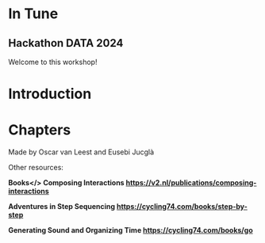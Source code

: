 # In Tune
## Hackathon DATA 2024

Welcome to this workshop!



# Introduction

# Chapters



Made by Oscar van Leest and Eusebi Jucglà

Other resources:

<b>Books</>
Composing Interactions
https://v2.nl/publications/composing-interactions

Adventures in Step Sequencing
https://cycling74.com/books/step-by-step

Generating Sound and Organizing Time 
https://cycling74.com/books/go
